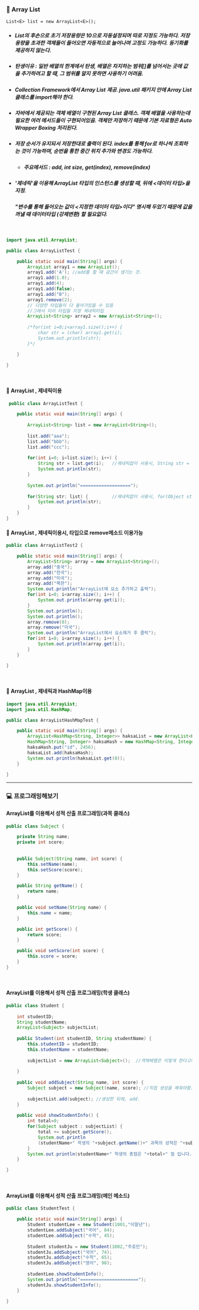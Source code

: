 ### :pushpin: Array List
	List<E> list = new ArrayList<E>();
* ##### List의 후손으로 초기 저장용량은 10으로 자동설정되며 따로 지정도 가능하다. 저장용량을 초과한 객체들이 들어오면 자동적으로 늘어나며 고정도 가능하다. 동기화를 제공하지 않는다. 
* ##### 탄생이유 : 일반 배열의 한계에서 탄생, 배열은 차지하는 범위[]를 넘어서는 곳에 값을 추가하려고 할 때, 그 범위를 알지 못하면 사용하기 어려움. 
* ##### Collection Framework에서 Array List 제공. java.util 패키지 안에 Array List 클래스를 import해야 한다. 
* ##### 자바에서 제공되는 객체 배열이 구현된  Array List 클래스. 객체 배열을 사용하는데 필요한 여러 메서드들이 구현되어있음. 객체만 저장하기 때문에 기본 자료형은 Auto Wrapper Boxing 처리된다. 
* ##### 저장 순서가 유지되서 저장한대로 출력이 된다. index를 통해 for로 하나씩 조회하는 것이 가능하며, 순번을 통한 중간 위치 추가와 변경도 가능하다.
	* ##### 주요메서드 : add, int size, get(index), remove(index)
* ##### '제네릭'을 이용해 ArrayList 타입의 인스턴스를 생성할 때, 뒤에 <데이터 타입>을 지정. 
  ##### "변수를 통해 들어오는 값이 <지정한 데이터 타입>이다" 명시해 두었기 때문에 값을 꺼낼 때 데이터타입 (강제변환) 할 필요없다.   
       
<br>

```java
import java.util.ArrayList;

public class ArrayListTest {

	public static void main(String[] args) {
		ArrayList array1 = new ArrayList();
		array1.add('A'); //add를 할 때 공간이 생기는 것.
		array1.add(1.0);
		array1.add(4);
		array1.add(false);
		array1.add("B");
		array1.remove(2);
		// 다양한 타입들이 다 들어가있을 수 있음
		//그래서 미리 타입을 지정 제네릭타입
		ArrayList<String> array2 = new ArrayList<String>();
		
		/*for(int i=0;i<array1.size();i++) {
			char str = (char) array1.get(i);
			System.out.println(str);
		}*/

	}

}


```



<br>

#### :triangular_flag_on_post: ArrayList , 제네릭이용
```java
 public class ArrayListTest {

	public static void main(String[] args) {
		
		ArrayList<String> list = new ArrayList<String>();
		
		list.add("aaa");
		list.add("bbb");
		list.add("ccc");
		
		for(int i=0; i<list.size(); i++) {
			String str = list.get(i);  	//제네릭없이 사용시, String str = (String)list.get(i);
			System.out.println(str);
		}
		
		System.out.println("===================");
		
		for(String str: list) {     	//제네릭없이 사용시, for(Object str: list)
			System.out.println(str);
		}		
	}
}
``` 


#### :triangular_flag_on_post: ArrayList , 제네릭이용시, <T> 타입으로 remove메소드 이용가능 
```java
public class ArrayListTest2 {

	public static void main(String[] args) {
		ArrayList<String> array = new ArrayList<String>();
		array.add("중국");
		array.add("한국");
		array.add("미국");
		array.add("북한");
		System.out.println("ArrayList에 요소 추가하고 출력");
		for(int i=0; i<array.size(); i++) {
			System.out.println(array.get(i));
		}
		System.out.println();
		System.out.println();
		array.remove(0);
		array.remove("미국");
		System.out.println("ArrayList에서 요소제거 후 클릭");
		for(int i=0; i<array.size(); i++) {
			System.out.println(array.get(i));
		}
	}

}
```

   <br>
   
#### :triangular_flag_on_post: ArrayList , 제네릭과 HashMap이용   
```java
import java.util.ArrayList;
import java.util.HashMap;

public class ArrayListHashMapTest {

	public static void main(String[] args) {
		ArrayList<HashMap<String, Integer>> haksaList = new ArrayList<HashMap<String, Integer>>();
		HashMap<String, Integer> haksaHash = new HashMap<String, Integer>();
		haksaHash.put("id", 2456);
		haksaList.add(haksaHash);
		System.out.println(haksaList.get(0));
	}

}
```
   
----------------------------------------------------------------------

### :computer: 프로그래밍해보기 
#### ArrayList를 이용해서 성적 산출 프로그래밍(과목 클래스)
```java
public class Subject {

	private String name;
	private int score;
	
	
	public Subject(String name, int score) {
		this.setName(name);
		this.setScore(score);
	}

	public String getName() {
		return name;
	}

	public void setName(String name) {
		this.name = name;
	}

	public int getScore() {
		return score;
	}

	public void setScore(int score) {
		this.score = score;
	}
}
```

<br>

#### ArrayList를 이용해서 성적 산출 프로그래밍(학생 클래스)
```java
public class Student {
	
	int studentID;
	String studentName;
	ArrayList<Subject> subjectList;
	
	public Student(int studentID, String studentName) {
		this.studentID = studentID;
		this.studentName = studentName;
		
		subjectList = new ArrayList<Subject>();  //객체배열은 이렇게 한다고해서 데이터가 생성된게 아님
																	
	}
	
	public void addSubject(String name, int score) {
		Subject subject = new Subject(name, score); //직접 생성을 해줘야함. (String은 상수풀에 있기 때문에 생성필요없지만!)
		
		subjectList.add(subject); //생성한 뒤에, add.
	}
	
	public void showStudentInfo() {
		int total=0;
		for(Subject subject : subjectList) {
			total += subject.getScore();
			System.out.println
			(studentName+" 학생의 "+subject.getName()+" 과목의 성적은 "+subject.getScore()+" 점 입니다.");
		}
		System.out.println(studentName+" 학생의 총점은 "+total+" 점 입니다." );
	}

}
``` 
<br>

#### ArrayList를 이용해서 성적 산출 프로그래밍(메인 메소드)
```java
public class StudentTest {

	public static void main(String[] args) {
		Student studentLee = new Student(1001,"이말년");
		studentLee.addSubject("국어", 84);
		studentLee.addSubject("수학", 45);
		
		Student studentJu = new Student(1002,"주호민");
		studentJu.addSubject("국어", 74);
		studentJu.addSubject("수학", 65);
		studentJu.addSubject("영어", 98);
		
		studentLee.showStudentInfo();
		System.out.println("======================");
		studentJu.showStudentInfo();
	}

}

``` 
